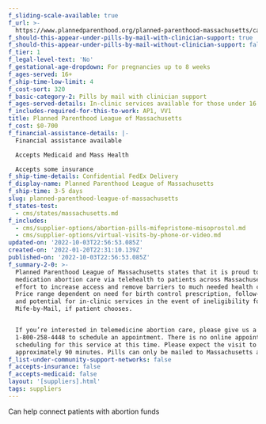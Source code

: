 ```yaml
---
f_sliding-scale-available: true
f_url: >-
  https://www.plannedparenthood.org/planned-parenthood-massachusetts/campaigns/telemedicine-abortion
f_should-this-appear-under-pills-by-mail-with-clinician-support: true
f_should-this-appear-under-pills-by-mail-without-clinician-support: false
f_tier: 1
f_legal-level-text: 'No'
f_gestational-age-dropdown: For pregnancies up to 8 weeks
f_ages-served: 16+
f_ship-time-low-limit: 4
f_cost-sort: 320
f_basic-category-2: Pills by mail with clinician support
f_ages-served-details: In-clinic services available for those under 16
f_includes-required-for-this-to-work: AP1, VV1
title: Planned Parenthood League of Massachusetts
f_cost: $0-700
f_financial-assistance-details: |-
  Financial assistance available

  Accepts Medicaid and Mass Health

  Accepts some insurance
f_ship-time-details: Confidential FedEx Delivery
f_display-name: Planned Parenthood League of Massachusetts
f_ship-time: 3-5 days
slug: planned-parenthood-league-of-massachusetts
f_states-test:
  - cms/states/massachusetts.md
f_includes:
  - cms/supplier-options/abortion-pills-mifepristone-misoprostol.md
  - cms/supplier-options/virtual-visits-by-phone-or-video.md
updated-on: '2022-10-03T22:56:53.085Z'
created-on: '2022-01-20T22:31:10.139Z'
published-on: '2022-10-03T22:56:53.085Z'
f_summary-2-0: >-
  Planned Parenthood League of Massachusetts states that it is proud to offer
  medication abortion care via telehealth to patients across Massachusetts in an
  effort to increase access and remove barriers to much needed health care.
  Price range dependent on need for birth control prescription, follow-up care,
  and potential for in-clinic services in the event of ineligibility for
  Mife-by-Mail, if patient chooses.


  If you’re interested in telemedicine abortion care, please give us a call at
  1-800-258-4448 to schedule an appointment. There is no online appointment
  scheduling for this service at this time. Please expect the visit to take
  approximately 90 minutes. Pills can only be mailed to Massachusetts addresses.
f_list-under-community-support-networks: false
f_accepts-insurance: false
f_accepts-medicaid: false
layout: '[suppliers].html'
tags: suppliers
---
```


Can help connect patients with abortion funds

‍
